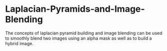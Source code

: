 # Laplacian-Pyramids-and-Image-Blending
The concepts of laplacian pyramid building and image blending can be used to smoothly blend two images using an alpha mask as well as to build a hybrid image.

